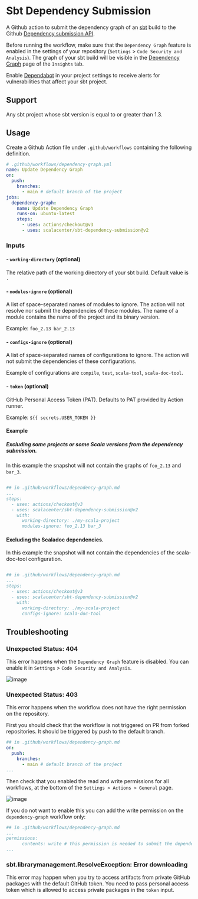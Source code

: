 # Sbt Dependency Submission

A Github action to submit the dependency graph of an [sbt](https://www.scala-sbt.org/) build to the Github [Dependency submission API](https://docs.github.com/en/code-security/supply-chain-security/understanding-your-software-supply-chain/using-the-dependency-submission-api).

Before running the workflow, make sure that the `Dependency Graph` feature is enabled in the settings of your repository (`Settings` > `Code Security and Analysis`). 
The graph of your sbt build will be visible in the [Dependency Graph](https://docs.github.com/en/code-security/supply-chain-security/understanding-your-software-supply-chain/exploring-the-dependencies-of-a-repository) page of the `Insights` tab.

Enable [Dependabot](https://docs.github.com/en/code-security/supply-chain-security/understanding-your-software-supply-chain/about-supply-chain-security#what-is-dependabot) in your project settings to receive alerts for vulnerabilities that affect your sbt project.

## Support

Any sbt project whose sbt version is equal to or greater than 1.3.

## Usage

Create a Github Action file under `.github/workflows` containing the following definition.

```yml
# .github/workflows/dependency-graph.yml
name: Update Dependency Graph
on:
  push:
    branches:
      - main # default branch of the project
jobs:
  dependency-graph:
    name: Update Dependency Graph
    runs-on: ubuntu-latest
    steps:
      - uses: actions/checkout@v3
      - uses: scalacenter/sbt-dependency-submission@v2
```

### Inputs

#### - `working-directory` (optional)

The  relative path of the working directory of your sbt build.
Default value is `.`

#### - `modules-ignore` (optional)

A list of space-separated names of modules to ignore. The action will not resolve nor submit the dependencies of these modules.
The name of a module contains the name of the project and its binary version.

Example: `foo_2.13 bar_2.13`

#### - `configs-ignore` (optional)

A list of space-separated names of configurations to ignore. The action will not submit the dependencies of these configurations.

Example of configurations are `compile`, `test`, `scala-tool`, `scala-doc-tool`.

#### - `token` (optional)

GitHub Personal Access Token (PAT). Defaults to PAT provided by Action runner.

Example: `${{ secrets.USER_TOKEN }}`

#### Example

##### Excluding some projects or some Scala versions from the dependency submission.

In this example the snapshot will not contain the graphs of `foo_2.13` and `bar_3`.

```yaml

## in .github/workflows/dependency-graph.md
...
steps:
  - uses: actions/checkout@v3
  - uses: scalacenter/sbt-dependency-submission@v2
    with:
      working-directory: ./my-scala-project
      modules-ignore: foo_2.13 bar_3
```

#### Excluding the Scaladoc dependencies.

In this example the snapshot will not contain the dependencies of the scala-doc-tool configuration.

```yaml

## in .github/workflows/dependency-graph.md
...
steps:
  - uses: actions/checkout@v3
  - uses: scalacenter/sbt-dependency-submission@v2
    with:
      working-directory: ./my-scala-project
      configs-ignore: scala-doc-tool
```

## Troubleshooting

### Unexpected Status: 404

This error happens when the `Dependency Graph` feature is disabled.
You can enable it in `Settings` > `Code Security and Analysis`.

![image](https://user-images.githubusercontent.com/13123162/177736071-5bd63d3c-d338-4e51-a3c9-ad8d11e35508.png)

### Unexpected Status: 403

This error happens when the workflow does not have the right permission on the repository.

First you should check that the workflow is not triggered on PR from forked repositories.
It should be triggered by push to the default branch.

```yaml
## in .github/workflows/dependency-graph.md
on:
  push:
    branches:
      - main # default branch of the project
...
```

Then check that you enabled the read and write permissions for all workflows, at the bottom of the `Settings > Actions > General` page.

![image](https://user-images.githubusercontent.com/13123162/179472237-bffea114-9e99-4736-83ef-00dc7f41149b.png)

If you do not want to enable this you can add the write permission on the `dependency-graph` workflow only:

```yaml
## in .github/workflows/dependency-graph.md
...
permissions:
      contents: write # this permission is needed to submit the dependency graph
...
```

### sbt.librarymanagement.ResolveException: Error downloading

This error may happen when you try to access artifacts from private GitHub packages with the default GitHub token. You need to pass personal access token which is allowed to access private packages in the `token` input.




